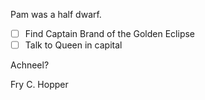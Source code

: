 Pam was a half dwarf.
- [ ] Find Captain Brand of the Golden Eclipse
- [ ] Talk to Queen in capital

Achneel?

Fry C. Hopper